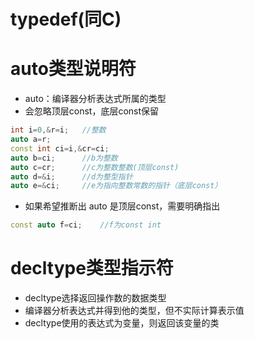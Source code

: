 # typedef(同C)
# auto类型说明符
- auto：编译器分析表达式所属的类型
- 会忽略顶层const，底层const保留
```c++
int i=0,&r=i;   //整数
auto a=r;
const int ci=i,&cr=ci;
auto b=ci;      //b为整数
auto c=cr;      //c为整数整数(顶层const)
auto d=&i;      //d为整型指针
auto e=&ci;     //e为指向整数常数的指针（底层const）
```
- 如果希望推断出 auto 是顶层const，需要明确指出
```c++
const auto f=ci;    //f为const int
```

# decltype类型指示符
- decltype选择返回操作数的数据类型
- 编译器分析表达式并得到他的类型，但不实际计算表示值
- decltype使用的表达式为变量，则返回该变量的类
